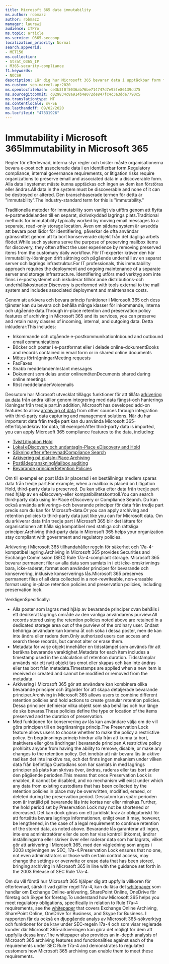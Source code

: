 ```yaml
---
title: Microsoft 365 data immutability
ms.author: robmazz
author: robmazz
manager: laurawi
audience: ITPro
ms.topic: article
ms.service: O365-seccomp
localization_priority: Normal
search.appverid:
- MET150
ms.collection:
- Strat_O365_IP
- M365-security-compliance
f1.keywords:
- NOCSH
description: Lär dig hur Microsoft 365 bevarar data i upptäckbar form för att hantera efterlevnad, interna styr bestämmelser och tvister.
ms.custom: seo-marvel-apr2020
ms.openlocfilehash: ce3b3f0f5036ab76be714747d7e95fe86139dd75
ms.sourcegitcommit: c029834c8a914b4e072de847fc4c3a3dde7790c5
ms.translationtype: MT
ms.contentlocale: sv-SE
ms.lasthandoff: 09/02/2020
ms.locfileid: "47331926"
---
```

# <a name="immutability-in-microsoft-365"></a><span data-ttu-id="985a9-103">Immutability i Microsoft 365</span><span class="sxs-lookup"><span data-stu-id="985a9-103">Immutability in Microsoft 365</span></span>

<span data-ttu-id="985a9-104">Regler för efterlevnad, interna styr regler och tvister måste organisationerna bevara e-post och associerade data i en identifierbar form.</span><span class="sxs-lookup"><span data-stu-id="985a9-104">Regulatory compliance, internal governance requirements, or litigation risks require organizations to preserve email and associated data in a discoverable form.</span></span> <span data-ttu-id="985a9-105">Alla data i systemet måste kunna upptäckas och ingen av dem kan förstöras eller ändras.</span><span class="sxs-lookup"><span data-stu-id="985a9-105">All data in the system must be discoverable and none of it can be destroyed or altered.</span></span> <span data-ttu-id="985a9-106">Den branschbaserade termen för detta är "immutability".</span><span class="sxs-lookup"><span data-stu-id="985a9-106">The industry-standard term for this is "immutability."</span></span>

<span data-ttu-id="985a9-107">Traditionella metoder för immutability som vanligt vis utförs genom att flytta e-postmeddelanden till en separat, skrivskyddad lagrings plats.</span><span class="sxs-lookup"><span data-stu-id="985a9-107">Traditional methods for immutability typically worked by moving email messages to a separate, read-only storage location.</span></span> <span data-ttu-id="985a9-108">Även om sådana system är avsedda att bevara post lådor för identifiering, påverkar de ofta användar gränssnittet genom att ta bort konserverade objekt från det dagliga arbets flödet.</span><span class="sxs-lookup"><span data-stu-id="985a9-108">While such systems serve the purpose of preserving mailbox items for discovery, they often affect the user experience by removing preserved items from the customary daily workflow.</span></span> <span data-ttu-id="985a9-109">För IT-experter kräver den här immutability-lösningen drift sättning och pågående underhåll av en separat server och lagrings infrastruktur.</span><span class="sxs-lookup"><span data-stu-id="985a9-109">For IT professionals, this immutability approach requires the deployment and ongoing maintenance of a separate server and storage infrastructure.</span></span> <span data-ttu-id="985a9-110">Identifiering utförs med verktyg som inte finns i e-postsystemet och inkluderar tillhör ande distributions-och underhållskostnader.</span><span class="sxs-lookup"><span data-stu-id="985a9-110">Discovery is performed with tools external to the mail system and includes associated deployment and maintenance costs.</span></span>

<span data-ttu-id="985a9-111">Genom att arkivera och bevara princip funktioner i Microsoft 365 och dess tjänster kan du bevara och behålla många klasser för inkommande, interna och utgående data.</span><span class="sxs-lookup"><span data-stu-id="985a9-111">Through in-place retention and preservation policy features of archiving in Microsoft 365 and its services, you can preserve and retain many classes of incoming, internal, and outgoing data.</span></span> <span data-ttu-id="985a9-112">Detta inkluderar:</span><span class="sxs-lookup"><span data-stu-id="985a9-112">This includes:</span></span>

- <span data-ttu-id="985a9-113">Inkommande och utgående e-postkommunikation</span><span class="sxs-lookup"><span data-stu-id="985a9-113">Inbound and outbound email communications</span></span>
- <span data-ttu-id="985a9-114">Böcker och poster i e-postformat eller i delade online-dokument</span><span class="sxs-lookup"><span data-stu-id="985a9-114">Books and records contained in email form or in shared online documents</span></span>
- <span data-ttu-id="985a9-115">Mötes förfrågningar</span><span class="sxs-lookup"><span data-stu-id="985a9-115">Meeting requests</span></span>
- <span data-ttu-id="985a9-116">Fax</span><span class="sxs-lookup"><span data-stu-id="985a9-116">Faxes</span></span>
- <span data-ttu-id="985a9-117">Snabb meddelanden</span><span class="sxs-lookup"><span data-stu-id="985a9-117">Instant messages</span></span>
- <span data-ttu-id="985a9-118">Dokument som delas under onlinemöten</span><span class="sxs-lookup"><span data-stu-id="985a9-118">Documents shared during online meetings</span></span>
- <span data-ttu-id="985a9-119">Röst meddelanden</span><span class="sxs-lookup"><span data-stu-id="985a9-119">Voicemails</span></span>

<span data-ttu-id="985a9-120">Dessutom har Microsoft utvecklat tilläggs funktioner för att tillåta [arkivering av data](https://support.office.com/article/Archiving-third-party-data-in-Office-365-0ce338d5-3666-4a18-86ab-c6910ff408cc) från andra källor genom integrering med data fångst-och hanterings lösningar från tredje part.</span><span class="sxs-lookup"><span data-stu-id="985a9-120">In addition, Microsoft has developed add-on features to allow [archiving of data](https://support.office.com/article/Archiving-third-party-data-in-Office-365-0ce338d5-3666-4a18-86ab-c6910ff408cc) from other sources through integration with third-party data capturing and management solutions.</span></span> <span data-ttu-id="985a9-121">När du har importerat data från tredje part kan du använda Microsoft 365-efterföljandekrav för data, till exempel:</span><span class="sxs-lookup"><span data-stu-id="985a9-121">After third-party data is imported, you can apply Microsoft 365 compliance features to the data, including:</span></span>

- [<span data-ttu-id="985a9-122">Tvist</span><span class="sxs-lookup"><span data-stu-id="985a9-122">Litigation Hold</span></span>](https://docs.microsoft.com/microsoft-365/compliance/create-a-litigation-hold)
- [<span data-ttu-id="985a9-123">Lokal eDiscovery och undantag</span><span class="sxs-lookup"><span data-stu-id="985a9-123">In-Place eDiscovery and Hold</span></span>](https://docs.microsoft.com/microsoft-365/compliance/manage-legal-investigations)
- [<span data-ttu-id="985a9-124">Sökning efter efterlevnad</span><span class="sxs-lookup"><span data-stu-id="985a9-124">Compliance Search</span></span>](https://docs.microsoft.com/microsoft-365/compliance/search-for-content)
- [<span data-ttu-id="985a9-125">Arkivering på plats</span><span class="sxs-lookup"><span data-stu-id="985a9-125">In-Place Archiving</span></span>](https://docs.microsoft.com/microsoft-365/compliance/enable-archive-mailboxes)
- [<span data-ttu-id="985a9-126">Postlådegranskning</span><span class="sxs-lookup"><span data-stu-id="985a9-126">Mailbox auditing</span></span>](https://docs.microsoft.com/microsoft-365/compliance/enable-mailbox-auditing)
- [<span data-ttu-id="985a9-127">Bevarande principer</span><span class="sxs-lookup"><span data-stu-id="985a9-127">Retention Policies</span></span>](https://docs.microsoft.com/microsoft-365/compliance/retention-policies)

<span data-ttu-id="985a9-128">Om till exempel en post låda är placerad i en beställnings medlem sparas data från tredje part.</span><span class="sxs-lookup"><span data-stu-id="985a9-128">For example, when a mailbox is placed on Litigation Hold, third-party data is preserved.</span></span> <span data-ttu-id="985a9-129">Du kan söka efter data från tredje part med hjälp av en eDiscovery-eller kompatibilitetskontroll.</span><span class="sxs-lookup"><span data-stu-id="985a9-129">You can search third-party data using In-Place eDiscovery or Compliance Search.</span></span> <span data-ttu-id="985a9-130">Du kan också använda arkiverings-och bevarande principer för data från tredje part precis som du kan för Microsoft-data.</span><span class="sxs-lookup"><span data-stu-id="985a9-130">Or you can apply archiving and retention policies to third-party data just like you can for Microsoft data.</span></span> <span data-ttu-id="985a9-131">Om du arkiverar data från tredje part i Microsoft 365 blir det lättare för organisationen att hålla sig kompatibel med statliga och rättsliga principer.</span><span class="sxs-lookup"><span data-stu-id="985a9-131">Archiving third-party data in Microsoft 365 helps your organization stay compliant with government and regulatory policies.</span></span>

<span data-ttu-id="985a9-132">Arkivering i Microsoft 365 tillhandahåller regeln för säkerhet och 17a-4-kompatibel lagring.</span><span class="sxs-lookup"><span data-stu-id="985a9-132">Archiving in Microsoft 365 provides Securities and Exchange Commission (SEC) Rule 17a-4-compliant storage.</span></span> <span data-ttu-id="985a9-133">Microsoft 365 bevarar permanent filer av alla data som samlats in i ett icke-omskrivnings bara, icke-raderat, format som använder principer för bevarande och konservering, inklusive konserverings lås.</span><span class="sxs-lookup"><span data-stu-id="985a9-133">Microsoft 365 preserves permanent files of all data collected in a non-rewriteable, non-erasable format using in-place retention policies and preservation policies, including preservation lock.</span></span>

<span data-ttu-id="985a9-134">Verkligen</span><span class="sxs-lookup"><span data-stu-id="985a9-134">Specifically:</span></span>

- <span data-ttu-id="985a9-135">Alla poster som lagras med hjälp av bevarande principer ovan behålls i ett dedikerat lagrings område av den vanliga användarens purview.</span><span class="sxs-lookup"><span data-stu-id="985a9-135">All records stored using the retention policies noted above are retained in a dedicated storage area out of the purview of the ordinary user.</span></span> <span data-ttu-id="985a9-136">Endast behöriga användare kan komma åt och söka i dessa poster, men de kan inte ändra eller radera dem.</span><span class="sxs-lookup"><span data-stu-id="985a9-136">Only authorized users can access and search these records, but cannot alter or erase them.</span></span>
- <span data-ttu-id="985a9-137">Metadata för varje objekt innehåller en tidsstämpel som används för att beräkna bevarande varaktighet.</span><span class="sxs-lookup"><span data-stu-id="985a9-137">Metadata for each item includes a timestamp used in the calculation of retention duration.</span></span> <span data-ttu-id="985a9-138">Tidsstämplar används när ett nytt objekt tas emot eller skapas och kan inte ändras eller tas bort från metadata.</span><span class="sxs-lookup"><span data-stu-id="985a9-138">Timestamps are applied when a new item is received or created and cannot be modified or removed from the metadata.</span></span>
- <span data-ttu-id="985a9-139">Arkivering i Microsoft 365 gör att användare kan kombinera olika bevarande principer och åtgärder för att skapa detaljerade bevarande principer.</span><span class="sxs-lookup"><span data-stu-id="985a9-139">Archiving in Microsoft 365 allows users to combine different retention policies and hold actions to create granular retention policies.</span></span> <span data-ttu-id="985a9-140">Dessa principer definierar vilka objekt som ska behållas och hur länge de ska bevaras.</span><span class="sxs-lookup"><span data-stu-id="985a9-140">These policies define the type or location of the items preserved and the duration of preservation.</span></span>
- <span data-ttu-id="985a9-141">Med funktionen för konservering av lås kan användare välja om de vill göra principen till en begränsnings princip.</span><span class="sxs-lookup"><span data-stu-id="985a9-141">The Preservation Lock feature allows users to choose whether to make the policy a restrictive policy.</span></span> <span data-ttu-id="985a9-142">En begränsnings princip hindrar alla från att kunna ta bort, inaktivera eller göra ändringar i bevarande principen.</span><span class="sxs-lookup"><span data-stu-id="985a9-142">A restrictive policy prohibits anyone from having the ability to remove, disable, or make any changes to the retention policy.</span></span> <span data-ttu-id="985a9-143">Det innebär att när bevara lås är aktive rad kan det inte inaktive ras, och det finns ingen mekanism under vilken data från befintliga Custodians som har samlats in med lagrings principer på plats kan skrivas över, ändras, raderas eller tas bort under den pågående perioden.</span><span class="sxs-lookup"><span data-stu-id="985a9-143">This means that once Preservation Lock is enabled, it cannot be disabled, and no mechanism will exist under which any data from existing custodians that has been collected by the retention policies in place may be overwritten, modified, erased, or deleted during the preservation period.</span></span> <span data-ttu-id="985a9-144">Dessutom kan spärr perioden som är inställd på bevarande lås inte kortas ner eller minskas.</span><span class="sxs-lookup"><span data-stu-id="985a9-144">Further, the hold period set by Preservation Lock may not be shortened or decreased.</span></span> <span data-ttu-id="985a9-145">Det kan dock göras om ett juridiskt krav är obligatoriskt för att fortsätta bevara lagrings informationen, enligt ovan.</span><span class="sxs-lookup"><span data-stu-id="985a9-145">It may, however, be lengthened, in the case of a legal requirement to continue retention of the stored data, as noted above.</span></span> <span data-ttu-id="985a9-146">Bevarande lås garanterar att ingen, inte ens administratörer eller de som har viss kontroll åtkomst, ändrar inställningarna eller skriver över eller raderar data som har lagrats, vilket gör att arkivering i Microsoft 365, med den vägledning som anges i 2003 utgivningen av SEC, 17a-4.</span><span class="sxs-lookup"><span data-stu-id="985a9-146">Preservation Lock ensures that no one, not even administrators or those with certain control access, may change the settings or overwrite or erase data that has been stored, bringing archiving in Microsoft 365 in line with the guidance set forth in the 2003 Release of SEC Rule 17a-4.</span></span>

<span data-ttu-id="985a9-147">Om du vill förstå hur Microsoft 365 hjälper dig att uppfylla villkoren för efterlevnad, särskilt vad gäller regel 17a-4, kan du läsa det [whitepaper](https://www.microsoft.com/microsoft-365/blog/wp-content/uploads/2015/11/Microsoft-EOA-White-Paper.pdf) som handlar om Exchange Online-arkivering, SharePoint Online, OneDrive för företag och Skype för företag.</span><span class="sxs-lookup"><span data-stu-id="985a9-147">To understand how Microsoft 365 helps you meet regulatory obligations, specifically in relation to Rule 17a-4 requirements, see the [whitepaper](https://www.microsoft.com/microsoft-365/blog/wp-content/uploads/2015/11/Microsoft-EOA-White-Paper.pdf) that covers Exchange Online Archiving, SharePoint Online, OneDrive for Business, and Skype for Business.</span></span> <span data-ttu-id="985a9-148">I rapporten får du också en djupgående analys av Microsoft 365-sökverktyg och funktioner för de krav under SEC-regeln 17a-4 och som visar reglerade kunder där Microsoft 365-arkiveringen kan göra det möjligt för dem att uppfylla dessa krav.</span><span class="sxs-lookup"><span data-stu-id="985a9-148">The whitepaper also provides an in-depth analysis of Microsoft 365 archiving features and functionalities against each of the requirements under SEC Rule 17a-4 and demonstrates to regulated customers how Microsoft 365 archiving can enable them to meet these requirements.</span></span>
